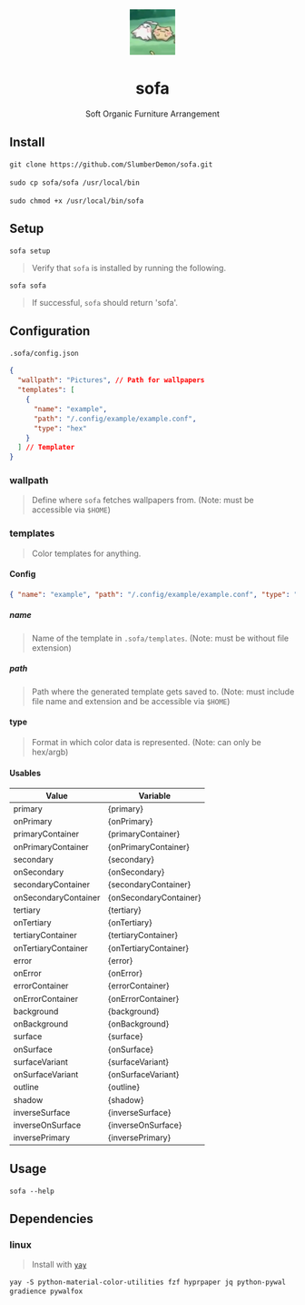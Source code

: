 <div align="center">

<img src="sofa.png" width="80">

# sofa

Soft Organic Furniture Arrangement

</div>

## Install

```
git clone https://github.com/SlumberDemon/sofa.git

sudo cp sofa/sofa /usr/local/bin

sudo chmod +x /usr/local/bin/sofa
```

## Setup

```
sofa setup
```

> Verify that `sofa` is installed by running the following.

```
sofa sofa
```

> If successful, `sofa` should return 'sofa'.

## Configuration

`.sofa/config.json`

```json
{
  "wallpath": "Pictures", // Path for wallpapers
  "templates": [
    {
      "name": "example",
      "path": "/.config/example/example.conf",
      "type": "hex"
    }
  ] // Templater
}
```

### wallpath

> Define where `sofa` fetches wallpapers from. (Note: must be accessible via `$HOME`)

### templates

> Color templates for anything.

#### Config

```json
{ "name": "example", "path": "/.config/example/example.conf", "type": "hex" }
```

##### name

> Name of the template in `.sofa/templates`. (Note: must be without file extension)

##### path

> Path where the generated template gets saved to. (Note: must include file name and extension and be accessible via `$HOME`)

#### type

> Format in which color data is represented. (Note: can only be hex/argb)

#### Usables

| Value                | Variable               |
| -------------------- | ---------------------- |
| primary              | {primary}              |
| onPrimary            | {onPrimary}            |
| primaryContainer     | {primaryContainer}     |
| onPrimaryContainer   | {onPrimaryContainer}   |
| secondary            | {secondary}            |
| onSecondary          | {onSecondary}          |
| secondaryContainer   | {secondaryContainer}   |
| onSecondaryContainer | {onSecondaryContainer} |
| tertiary             | {tertiary}             |
| onTertiary           | {onTertiary}           |
| tertiaryContainer    | {tertiaryContainer}    |
| onTertiaryContainer  | {onTertiaryContainer}  |
| error                | {error}                |
| onError              | {onError}              |
| errorContainer       | {errorContainer}       |
| onErrorContainer     | {onErrorContainer}     |
| background           | {background}           |
| onBackground         | {onBackground}         |
| surface              | {surface}              |
| onSurface            | {onSurface}            |
| surfaceVariant       | {surfaceVariant}       |
| onSurfaceVariant     | {onSurfaceVariant}     |
| outline              | {outline}              |
| shadow               | {shadow}               |
| inverseSurface       | {inverseSurface}       |
| inverseOnSurface     | {inverseOnSurface}     |
| inversePrimary       | {inversePrimary}       |

## Usage

```
sofa --help
```

## Dependencies

### linux

> Install with [`yay`](https://github.com/Jguer/yay)

```
yay -S python-material-color-utilities fzf hyprpaper jq python-pywal gradience pywalfox
```
